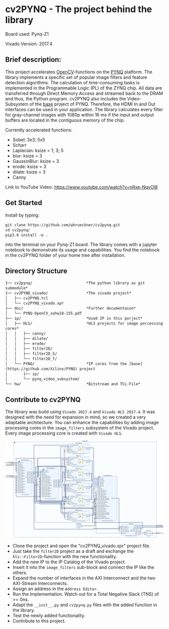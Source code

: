 # cv2PYNQ - The project behind the library

Board used: Pynq-Z1

Vivado Version: 2017.4 

## Brief description:
This project accelerates [OpenCV](https://opencv.org/)-functions on the [PYNQ](http://www.pynq.io/) platform.
The library implements a specific set of popular image filters and feature detection algorithms.
The calculation of time-consuming tasks is implemented in the Programmable Logic (PL) of the ZYNQ chip.
All data are transferred through Direct Memory Access and streamed back to the DRAM and thus, the Python program.
cv2PYNQ also includes the Video-Subsystem of the [base](https://github.com/Xilinx/PYNQ) project of PYNQ.
Therefore, the HDMI In and Out interfaces can be used in your application.
The library calculates every filter for gray-channel images with 1080p within 16 ms if the input and output buffers
are located in the contiguous memory of the chip.   

Currently accelerated functions:
- Sobel: 3x3; 5x5
- Scharr
- Laplacian: ksize = 1; 3; 5
- blur: ksize = 3
- GaussinBlur: ksize = 3
- erode: ksize = 3
- dilate: ksize = 3
- Canny 

Link to YouTube Video:
https://www.youtube.com/watch?v=nRxe-NqvOl8

## Get Started
Install by typing: 
```
git clone https://github.com/wbrueckner/cv2pynq.git   
cd cv2pynq/   
pip3.6 install -e .   
``` 
into the terminal on your Pynq-Z1 board. 
The library comes with a jupyter notebook to demonstrate its usage and capabilities.
You find the notebook in the cv2PYNQ folder of your home tree after installation.

## Directory Structure

```
├── cv2pynq/                        *The python library as git submodule*    
├── cv2PYNQ_vivado/                 *The vivado project*
│   ├── cv2PYNQ.tcl
│   └── cv2PYNQ_vivado.xpr
├── doc/                            *Further documentaion*
│   └── PYNQ-OpenCV_xohw18-155.pdf
├── ip/                             *Used IP in this porject* 
│   ├── HLS/                        *HLS projects for image porcessing cores* 
│   │   ├── canny/
│   │   ├── dilate/
│   │   ├── erode/
│   │   ├── filter2D/
│   │   ├── filter2D_5/
│   │   └── filter2D_f/
│   └── PYNQ/                       *IP cores from the [base](https://github.com/Xilinx/PYNQ) project 
│       ├── ip/         
│       └── pynq_video_subsystem/
└── hw/                             *Bitstream and TCL-File*
```

## Contribute to cv2PYNQ

The library was build using ```Vivado 2017.4``` and ```Vivado HLS 2017.4```. 
It was designed with the need for expansion in mind, so we created a very adaptable architecture.
You can enhance the capabilities by adding image processing cores in the ```image_filters``` subsystem of the Vivado project.
Every image processing core is created with ```Vivado HLS```. 

![](./doc/image_filter_block_design.PNG)

- Clone the project and open the "cv2PYNQ_vivado.xpr" project file.
- Just take the ```filter2D``` project as a draft and exchange the ```hls::Filter2D```-function with the new functionality.
- Add the new IP to the IP Catalog of the Vivado project.
- Insert it into the ```image_filters``` sub-block and connect the IP like the others.
- Expand the number of interfaces in the AXI Interconnect and the two AXI-Stream Interconnects.
- Assign an address in the ```Address Editor```.
- Run the Implementation. Watch out for a Total Negative Slack (TNS) of >= 0ns. 
- Adapt the ```__init__.py``` and ```cv2pynq.py``` files with the added function in the library.
- Test the newly added functionality.
- Contribute to this project.
